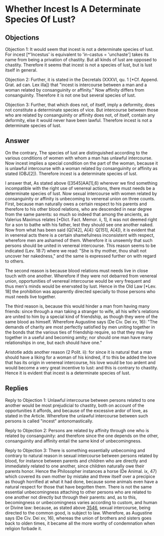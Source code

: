 # Whether Incest Is A Determinate Species Of Lust?

## Objections

Objection 1: It would seem that incest is not a determinate species of lust. For incest [*'Incestus' is equivalent to 'in-castus = 'unchaste'] takes its name from being a privation of chastity. But all kinds of lust are opposed to chastity. Therefore it seems that incest is not a species of lust, but is lust itself in general.

Objection 2: Further, it is stated in the Decretals (XXXVI, qu. 1 [*Cf. Append. Grat. ad can. Lex illa]) that "incest is intercourse between a man and a woman related by consanguinity or affinity." Now affinity differs from consanguinity. Therefore it is not one but several species of lust.

Objection 3: Further, that which does not, of itself, imply a deformity, does not constitute a determinate species of vice. But intercourse between those who are related by consanguinity or affinity does not, of itself, contain any deformity, else it would never have been lawful. Therefore incest is not a determinate species of lust.

## Answer

On the contrary, The species of lust are distinguished according to the various conditions of women with whom a man has unlawful intercourse. Now incest implies a special condition on the part of the woman, because it is unlawful intercourse with a woman related by consanguinity or affinity as stated (OBJ[2]). Therefore incest is a determinate species of lust.

I answer that, As stated above ([3545]AA[1],6) wherever we find something incompatible with the right use of venereal actions, there must needs be a determinate species of lust. Now sexual intercourse with women related by consanguinity or affinity is unbecoming to venereal union on three counts. First, because man naturally owes a certain respect to his parents and therefore to his other blood relations, who are descended in near degree from the same parents: so much so indeed that among the ancients, as Valerius Maximus relates [*Dict. Fact. Memor. ii, 1], it was not deemed right for a son to bathe with his father, lest they should see one another naked. Now from what has been said (Q[142], A[4]: Q[151], A[4]), it is evident that in venereal acts there is a certain shamefulness inconsistent with respect, wherefore men are ashamed of them. Wherefore it is unseemly that such persons should be united in venereal intercourse. This reason seems to be indicated (Lev. 18:7) where we read: "She is thy mother, thou shalt not uncover her nakedness," and the same is expressed further on with regard to others.

The second reason is because blood relations must needs live in close touch with one another. Wherefore if they were not debarred from venereal union, opportunities of venereal intercourse would be very frequent and thus men's minds would be enervated by lust. Hence in the Old Law [*Lev. 18] the prohibition was apparently directed specially to those persons who must needs live together.

The third reason is, because this would hinder a man from having many friends: since through a man taking a stranger to wife, all his wife's relations are united to him by a special kind of friendship, as though they were of the same blood as himself. Wherefore Augustine says (De Civ. Dei xv, 16): "The demands of charity are most perfectly satisfied by men uniting together in the bonds that the various ties of friendship require, so that they may live together in a useful and becoming amity; nor should one man have many relationships in one, but each should have one."

Aristotle adds another reason (2 Polit. ii): for since it is natural that a man should have a liking for a woman of his kindred, if to this be added the love that has its origin in venereal intercourse, his love would be too ardent and would become a very great incentive to lust: and this is contrary to chastity. Hence it is evident that incest is a determinate species of lust.

## Replies

Reply to Objection 1: Unlawful intercourse between persons related to one another would be most prejudicial to chastity, both on account of the opportunities it affords, and because of the excessive ardor of love, as stated in the Article. Wherefore the unlawful intercourse between such persons is called "incest" antonomastically.

Reply to Objection 2: Persons are related by affinity through one who is related by consanguinity: and therefore since the one depends on the other, consanguinity and affinity entail the same kind of unbecomingness.

Reply to Objection 3: There is something essentially unbecoming and contrary to natural reason in sexual intercourse between persons related by blood, for instance between parents and children who are directly and immediately related to one another, since children naturally owe their parents honor. Hence the Philosopher instances a horse (De Animal. ix, 47) which covered its own mother by mistake and threw itself over a precipice as though horrified at what it had done, because some animals even have a natural respect for those that have begotten them. There is not the same essential unbecomingness attaching to other persons who are related to one another not directly but through their parents: and, as to this, becomingness or unbecomingness varies according to custom, and human or Divine law: because, as stated above [3546](A[2]), sexual intercourse, being directed to the common good, is subject to law. Wherefore, as Augustine says (De Civ. Dei xv, 16), whereas the union of brothers and sisters goes back to olden times, it became all the more worthy of condemnation when religion forbade it.